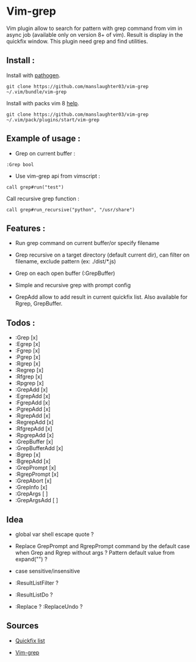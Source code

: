 # Vim-grep

Vim plugin allow to search for pattern with grep command from vim in async job (available only on version 8+ of vim). Result is display in the quickfix window.
This plugin need grep and find utilities.

## Install :

Install with [pathogen](https://github.com/tpope/vim-pathogen).

```shell
git clone https://github.com/manslaughter03/vim-grep ~/.vim/bundle/vim-grep
```

Install with packs vim 8 [help](http://vimhelp.appspot.com/repeat.txt.html#packages).

```shell
git clone https://github.com/manslaughter03/vim-grep  ~/.vim/pack/plugins/start/vim-grep
```

## Example of usage :

- Grep on current buffer :

```
:Grep bool
```

- Use vim-grep api from vimscript :

```
call grep#run("test")
```

Call recursive grep function :

```
call grep#run_recursive("python", "/usr/share")
```

## Features :

* Run grep command on current buffer/or specify filename

* Grep recursive on a target directory (default current dir), can filter on filename, exclude pattern (ex: ./dist/\*.js)

* Grep on each open buffer (:GrepBuffer)

* Simple and recursive grep with prompt config

* GrepAdd allow to add result in current quickfix list. Also available for Rgrep, GrepBuffer.

## Todos :

- :Grep           [x]
- :Egrep          [x]
- :Fgrep          [x]
- :Pgrep          [x]
- :Rgrep          [x]
- :Regrep         [x]
- :Rfgrep         [x]
- :Rpgrep         [x]
- :GrepAdd        [x]
- :EgrepAdd       [x]
- :FgrepAdd       [x]
- :PgrepAdd       [x]
- :RgrepAdd       [x]
- :RegrepAdd      [x]
- :RfgrepAdd      [x]
- :RpgrepAdd      [x]
- :GrepBuffer     [x]
- :GrepBufferAdd  [x]
- :Bgrep          [x]
- :BgrepAdd       [x]
- :GrepPrompt     [x]
- :RgrepPrompt    [x]
- :GrepAbort      [x]
- :GrepInfo       [x]
- :GrepArgs       [ ]
- :GrepArgsAdd    [ ]

## Idea

- global var shell escape quote ?

- Replace GrepPrompt and RgrepPrompt command by the default case when Grep and Rgrep without args ? Pattern default value from expand("<cword>") ?

- case sensitive/insensitive

- :ResultListFilter ?

- :ResultListDo ?

- :Replace ? :ReplaceUndo ?

## Sources

- [Quickfix list](http://vimdoc.sourceforge.net/htmldoc/quickfix.html)

- [Vim-grep](https://github.com/vim-scripts/grep.vim)
